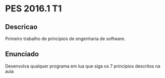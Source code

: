 # PES 2016.1 T1

## Descricao

Primeiro trabalho de principios de engenharia de software.

## Enunciado

Desenvolva qualquer programa em lua que siga os 7 principios descritos na aula
